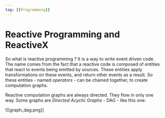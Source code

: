 ```yaml
---
tag: [[Programming]]
---
```

# Reactive Programming and ReactiveX

So what is reactive programming ? It is a way to write event driven code. The name comes from the fact that a reactive code is composed of entities that react to events being emitted by sources. These entities apply transformations on these events, and return other events as a result. So these entities - named _operators_ - can be chained together, to create computation graphs.

Reactive computation graphs are always directed. They flow in only one way. Some graphs are _Directed Acyclic Graphs_ - DAG - like this one:

![[graph_dag.png]]



